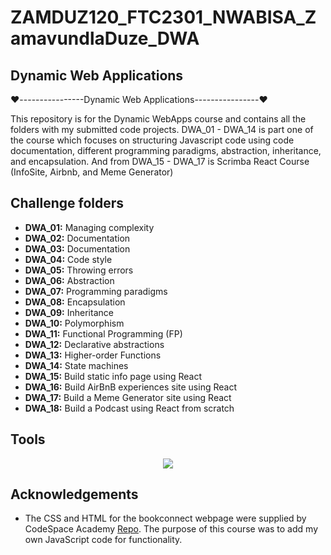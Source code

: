 # ZAMDUZ120_FTC2301_NWABISA_ZamavundlaDuze_DWA

## Dynamic Web Applications

❤️----------------Dynamic Web Applications----------------❤️

This repository is for the Dynamic WebApps course and contains all the folders with my submitted code projects.
DWA_01 - DWA_14 is part one of the course which focuses on structuring Javascript code using code documentation, different programming paradigms, abstraction, inheritance, and encapsulation.
And from DWA_15 - DWA_17 is Scrimba React Course (InfoSite, Airbnb, and Meme Generator)

## Challenge folders

- **DWA_01:** Managing complexity
- **DWA_02:** Documentation
- **DWA_03:** Documentation
- **DWA_04:** Code style
- **DWA_05:** Throwing errors
- **DWA_06:** Abstraction
- **DWA_07:** Programming paradigms
- **DWA_08:** Encapsulation
- **DWA_09:** Inheritance
- **DWA_10:** Polymorphism
- **DWA_11:** Functional Programming (FP)
- **DWA_12:** Declarative abstractions
- **DWA_13:** Higher-order Functions
- **DWA_14:** State machines
- **DWA_15:** Build static info page using React
- **DWA_16:** Build AirBnB experiences site using React
- **DWA_17:** Build a Meme Generator site using React
- **DWA_18:** Build a Podcast using React from scratch 

## Tools

<p align="center">
  <a href="https://skillicons.dev">
    <img src="https://skillicons.dev/icons?i=gherkin,lit,redux,react" />
  </a>
</p>

## Acknowledgements

- The CSS and HTML for the bookconnect webpage were supplied by CodeSpace Academy [Repo](https://github.com/CodeSpace-Academy/book-connect.git). The purpose of this course was to add my own JavaScript code for functionality.
